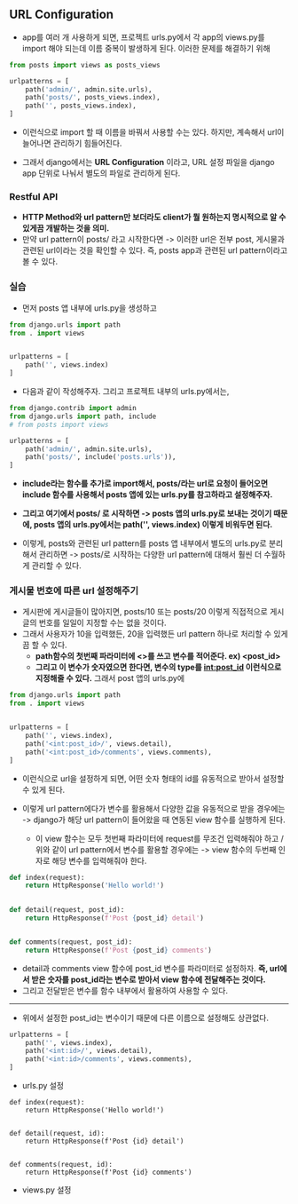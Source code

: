 ## URL Configuration 
- app를 여러 개 사용하게 되면, 프로젝트 urls.py에서 각 app의 views.py를 import 해야 되는데 이름 중복이 발생하게 된다. 이러한 문제를 해결하기 위해
```python
from posts import views as posts_views

urlpatterns = [
    path('admin/', admin.site.urls),
    path('posts/', posts_views.index),
    path('', posts_views.index),
]
```

- 이런식으로 import 할 때 이름을 바꿔서 사용할 수는 있다. 하지만, 계속해서 url이 늘어나면 관리하기 힘들어진다.

- 그래서 django에서는 **URL Configuration** 이라고, URL 설정 파일을 django app 단위로 나눠서 별도의 파일로 관리하게 된다.


### Restful API
- **HTTP Method와 url pattern만 보더라도 client가 뭘 원하는지 명시적으로 알 수 있게끔 개발하는 것을 의미.**
- 만약 url pattern이 posts/ 라고 시작한다면 -> 이러한 url은 전부 post, 게시물과 관련된 url이라는 것을 확인할 수 있다. 즉, posts app과 관련된 url pattern이라고 볼 수 있다.


### 실습
- 먼저 posts 앱 내부에 urls.py을 생성하고
```python
from django.urls import path
from . import views


urlpatterns = [
    path('', views.index)
]
```

- 다음과 같이 작성해주자. 그리고 프로젝트 내부의 urls.py에서는,
```python
from django.contrib import admin
from django.urls import path, include
# from posts import views

urlpatterns = [
    path('admin/', admin.site.urls),
    path('posts/', include('posts.urls')),
]
```

- **include라는 함수를 추가로 import해서, posts/라는 url로 요청이 들어오면 include 함수를 사용해서 posts 앱에 있는 urls.py를 참고하라고 설정해주자.**
- **그리고 여기에서 posts/ 로 시작하면 -> posts 앱의 urls.py로 보내는 것이기 때문에, posts 앱의 urls.py에서는 path('', views.index) 이렇게 비워두면 된다.**

- 이렇게, posts와 관련된 url pattern를 posts 앱 내부에서 별도의 urls.py로 분리해서 관리하면 -> posts/로 시작하는 다양한 url pattern에 대해서 훨씬 더 수월하게 관리할 수 있다.


### 게시물 번호에 따른 url 설정해주기
- 게시판에 게시글들이 많아지면, posts/10 또는 posts/20 이렇게 직접적으로 게시글의 번호를 일일이 지정할 수는 없을 것이다. 
- 그래서 사용자가 10을 입력했든, 20을 입력했든 url pattern 하나로 처리할 수 있게끔 할 수 있다.
  - **path함수의 첫번째 파라미터에 <>를 쓰고 변수를 적어준다. ex) <post_id>**
  - **그리고 이 변수가 숫자였으면 한다면, 변수의 type를 <int:post_id> 이런식으로 지정해줄 수 있다.** 그래서 post 앱의 urls.py에
```python
from django.urls import path
from . import views


urlpatterns = [
    path('', views.index),
    path('<int:post_id>/', views.detail),
    path('<int:post_id>/comments', views.comments),
]
```

- 이런식으로 url을 설정하게 되면, 어떤 숫자 형태의 id를 유동적으로 받아서 설정할 수 있게 된다.

- 이렇게 url pattern에다가 변수를 활용해서 다양한 값을 유동적으로 받을 경우에는 -> django가 해당 url pattern이 들어왔을 때 연동된 view 함수를 실행하게 된다.
  - 이 view 함수는 모두 첫번째 파라미터에 request를 무조건 입력해줘야 하고 / 위와 같이 url pattern에서 변수를 활용할 경우에는 -> view 함수의 두번째 인자로 해당 변수를 입력해줘야 한다.

```python
def index(request):
    return HttpResponse('Hello world!')
    

def detail(request, post_id):
    return HttpResponse(f'Post {post_id} detail')


def comments(request, post_id):
    return HttpResponse(f'Post {post_id} comments')
```

- detail과 comments view 함수에 post_id 변수를 파라미터로 설정하자. **즉, url에서 받은 숫자를 post_id라는 변수로 받아서 view 함수에 전달해주는 것이다.**
- 그리고 전달받은 변수를 함수 내부에서 활용하여 사용할 수 있다.

* * *
- 위에서 설정한 post_id는 변수이기 때문에 다른 이름으로 설정해도 상관없다.

```python
urlpatterns = [
    path('', views.index),
    path('<int:id>/', views.detail),
    path('<int:id>/comments', views.comments),
]
```

- urls.py 설정


```
def index(request):
    return HttpResponse('Hello world!')
    

def detail(request, id):
    return HttpResponse(f'Post {id} detail')


def comments(request, id):
    return HttpResponse(f'Post {id} comments')
```

- views.py 설정

